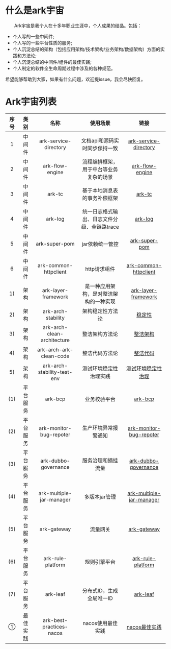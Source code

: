 # 什么是ark宇宙
&emsp;&emsp;Ark宇宙是我个人在十多年职业生涯中，个人成果的结晶。包括：
- 个人写的一些中间件;
- 个人写的一些平台性质的服务;
- 个人沉淀总结的架构（包括应用架构/技术架构/业务架构/数据架构）方面的实践和方法论;
- 个人沉淀总结的中间件/组件的最佳实践;
- 个人制定的软件全生命周期过程中涉及的各种规范。

希望能够帮助到大家，如果有什么问题，欢迎提issue，我会尽快回复。
   
# Ark宇宙列表
| 序号 | 类别 | 名称 | 使用场景 | 链接 |
| :----: |:----: | :----: | :----: | :----: |
| 1 | 中间件 |ark-service-directory | 文档api和源码实时同步保持一致  | [ark-service-directory](https://github.com/javaboy863/ark-service-directory) |
| 2 | 中间件 |ark-flow-engine | 流程编排框架，用于中台等业务复杂的场景 | [ark-flow-engine](https://github.com/javaboy863/ark-flow-engine) |
| 3 | 中间件 |ark-tc | 基于本地消息表的事务补偿框架 | [ark-tc](https://github.com/javaboy863/ark-tc) |
| 4 | 中间件 |ark-log |  统一日志格式输出、日志文件分级、全链路trace| [ark-log](https://github.com/javaboy863/ark-log) |
| 5 | 中间件 |ark-super-pom |  jar依赖统一管控 | [ark-super-pom](https://github.com/javaboy863/ark-super-pom) |
| 6 | 中间件 |ark-common-httpclient |  http请求组件 | [ark-common-httpclient](https://github.com/javaboy863/ark-common-httpclient) |
| 1) | 架构 |ark-layer-framework | 是一种应用架构，是对整洁架构的一种实现 | [ark-layer-framework](https://github.com/javaboy863/ark-layer-framework) |
| 2) | 架构 |ark-arch-stability | 架构稳定性方法论 | [稳定性](https://github.com/javaboy863/ark-arch/tree/main/stability) |
| 3) | 架构 |ark-arch-clean-architecture | 整洁架构方法论 | [整洁架构](https://github.com/javaboy863/ark-arch/tree/main/clean-architecture) |
| 4) | 架构 |ark-arch-ark-clean-code | 整洁代码方法论 | [整洁代码](https://github.com/javaboy863/ark-arch/tree/main/clean-code) |
| 5) | 架构 |ark-arch-stability-test-env | 测试环境稳定性治理实践 | [测试环境稳定性治理](https://github.com/javaboy863/ark-best-practices/tree/main/testing-environment) |
| (1) | 平台服务 |ark-bcp | 业务校验平台 | [ark-bcp](https://github.com/javaboy863/ark-bcp) |
| (2) | 平台服务 |ark-monitor-bug-repoter | 生产环境异常报警通知 | [ark-monitor-bug-repoter](https://github.com/javaboy863/ark-monitor-bug-repoter) |
| (3) | 平台服务 |ark-dubbo-governance | 服务治理和摘挂流量 | [ark-dubbo-governance](https://github.com/javaboy863/ark-dubbo-governance) |
| (4) | 平台服务 |ark-multiple-jar-manager | 多版本jar管理 | [ark-multiple-jar-manager](https://github.com/javaboy863/ark-multiple-jar-manager) |
| (5) | 平台服务 |ark-gateway | 流量网关 | [ark-gateway](https://github.com/javaboy863/ark-gateway) |
| (6) | 平台服务 |ark-rule-platform | 规则引擎平台 | [ark-rule-platform](https://github.com/javaboy863/ark-rule-platform) |
| (7) | 平台服务 | ark-leaf | 分布式ID，生成全局唯一ID | [ark-leaf](https://github.com/javaboy863/ark-leaf) |
| ① | 最佳实践 | ark-best-practices-nacos | nacos使用最佳实践 | [nacos最佳实践](https://github.com/javaboy863/ark-best-practices/tree/main/nacos) |
